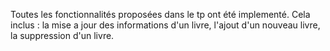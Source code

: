 Toutes les fonctionnalités proposées dans le tp ont été implementé.
Cela inclus : la mise a jour des informations d'un livre, l'ajout d'un nouveau livre, la suppression d'un livre.
